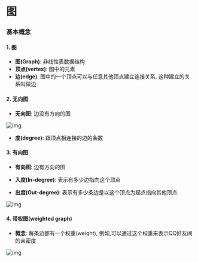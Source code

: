 # 图

### 基本概念

#### 1. 图

- **图(Graph)**: 非线性表数据结构
- **顶点(vertex)**: 图中的元素
- **边(edge)**: 图中的一个顶点可以与任意其他顶点建立连接关系, 这种建立的关系叫做边

#### 2. 无向图

- **无向图**: 边没有方向的图

![img](https://static001.geekbang.org/resource/image/df/af/df85dc345a9726cab0338e68982fd1af.jpg)

- **度(degree)**: 跟顶点相连接的边的条数

#### 3. 有向图

- **有向图**: 边有方向的图

- **入度(In-degree)**: 表示有多少边指向这个顶点
- **出度(Out-degree)**: 表示有多少条边是以这个顶点为起点指向其他顶点

![img](https://static001.geekbang.org/resource/image/c3/96/c31759a37d8a8719841f347bd479b796.jpg)

#### 4. 带权图(weighted graph)

- **概念**: 每条边都有一个权重(weight), 例如,可以通过这个权重来表示QQ好友间的亲密度

![img](https://static001.geekbang.org/resource/image/55/e8/55d7e4806dc47950ae098d959b03ace8.jpg)